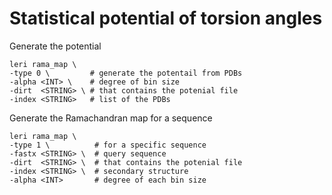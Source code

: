 # Statistical potential of torsion angles

Generate the potential 

```text
leri rama_map \
-type 0 \         # generate the potentail from PDBs
-alpha <INT> \    # degree of bin size 
-dirt  <STRING> \ # that contains the potenial file
-index <STRING>   # list of the PDBs
```

Generate the Ramachandran map for a sequence

```text
leri rama_map \
-type 1 \          # for a specific sequence
-fastx <STRING> \  # query sequence
-dirt  <STRING> \  # that contains the potenial file
-index <STRING> \  # secondary structure
-alpha <INT>       # degree of each bin size 

```

